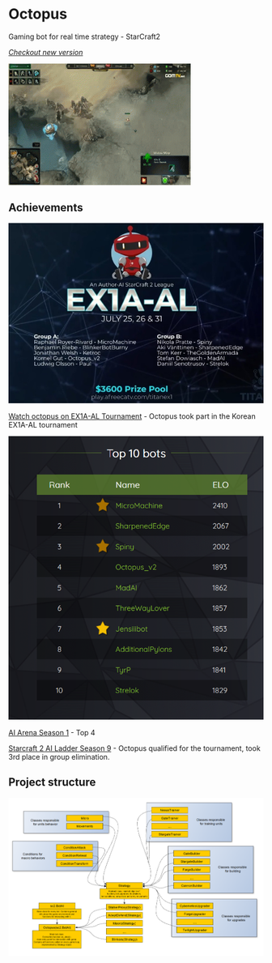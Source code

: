 # Octopus
Gaming bot for real time strategy - StarCraft2

[*Checkout new version*](https://github.com/takado8/starcraft2_ai_octopus_v3)


![img1](.idea/zAwSN1u.gif)

## Achievements
![img2](.idea/sc2tournamentKr.jpg)

[Watch octopus on EX1A-AL Tournament](https://vod.afreecatv.com/ST/59563399?change_second=16543) - Octopus took part in the Korean EX1A-AL tournament

![img3](.idea/octopusTop4.png)

 [AI Arena Season 1](https://aiarena.net/competitions/stats/40/octopus_v2-ai-arena-season-1) - Top 4

[Starcraft 2 AI Ladder Season 9](http://archive.sc2ai.net/index.php?season=9) - Octopus qualified for the tournament, took 3rd place in group elimination.

## Project structure
![img1](.idea/sc2_bot_v2_project_graph_2.jpg)


 
